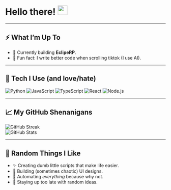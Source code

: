 # Hello there! <img src="https://raw.githubusercontent.com/MartinHeinz/MartinHeinz/master/wave.gif" width="30px">

---

## ⚡ What I’m Up To
- 🚧 Currently building **EclipeRP**.
- 🍕 Fun fact: I write better code when scrolling tiktok (I use AI).

---

## 🔧 Tech I Use (and love/hate)
![Python](https://img.shields.io/badge/-Python-3776AB?style=flat-square&logo=python&logoColor=white)
![JavaScript](https://img.shields.io/badge/-JavaScript-F7DF1E?style=flat-square&logo=javascript&logoColor=black)
![TypeScript](https://img.shields.io/badge/-TypeScript-3178C6?style=flat-square&logo=typescript&logoColor=white)
![React](https://img.shields.io/badge/-React-61DAFB?style=flat-square&logo=react&logoColor=black)
![Node.js](https://img.shields.io/badge/-Node.js-339933?style=flat-square&logo=node.js&logoColor=white)

---

## 📈 My GitHub Shenanigans
![GitHub Streak](https://streak-stats.demolab.com?user=YOUR_GITHUB_USERNAME&theme=gruvbox&hide_border=true)  
![GitHub Stats](https://github-readme-stats.vercel.app/api?username=YOUR_GITHUB_USERNAME&show_icons=true&theme=gruvbox&hide_border=true)

---

## 🎯 Random Things I Like
- ✨ Creating dumb little scripts that make life easier.  
- 🎨 Building (sometimes chaotic) UI designs.  
- 🤖 Automating *everything* because why not.  
- 🌌 Staying up too late with random ideas.  
